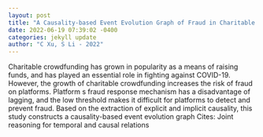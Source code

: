 ```yaml
--- 
layout: post 
title: "A Causality-based Event Evolution Graph of Fraud in Charitable Crowdfunding" 
date: 2022-06-19 07:39:02 -0400 
categories: jekyll update 
author: "C Xu, S Li - 2022" 
--- 
```

Charitable crowdfunding has grown in popularity as a means of raising funds, and has played an essential role in fighting against COVID-19. However, the growth of charitable crowdfunding increases the risk of fraud on platforms. Platform s fraud response mechanism has a disadvantage of lagging, and the low threshold makes it difficult for platforms to detect and prevent fraud. Based on the extraction of explicit and implicit causality, this study constructs a causality-based event evolution graph Cites: Joint reasoning for temporal and causal relations